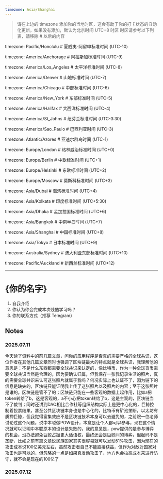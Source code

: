 ```yaml
---
timezone: Asia/Shanghai
---
```


> 请在上边的 timezone 添加你的当地时区，这会有助于你的打卡状态的自动化更新，如果没有添加，默认为北京时间 UTC+8 时区
> 时区请参考以下列表，请移除 # 以后的内容

timezone: Pacific/Honolulu # 夏威夷-阿留申标准时间 (UTC-10)

timezone: America/Anchorage # 阿拉斯加标准时间 (UTC-9)

timezone: America/Los_Angeles # 太平洋标准时间 (UTC-8)

timezone: America/Denver # 山地标准时间 (UTC-7)

timezone: America/Chicago # 中部标准时间 (UTC-6)

timezone: America/New_York # 东部标准时间 (UTC-5)

timezone: America/Halifax # 大西洋标准时间 (UTC-4)

timezone: America/St_Johns # 纽芬兰标准时间 (UTC-3:30)

timezone: America/Sao_Paulo # 巴西利亚时间 (UTC-3)

timezone: Atlantic/Azores # 亚速尔群岛时间 (UTC-1)

timezone: Europe/London # 格林威治标准时间 (UTC+0)

timezone: Europe/Berlin # 中欧标准时间 (UTC+1)

timezone: Europe/Helsinki # 东欧标准时间 (UTC+2)

timezone: Europe/Moscow # 莫斯科标准时间 (UTC+3)

timezone: Asia/Dubai # 海湾标准时间 (UTC+4)

timezone: Asia/Kolkata # 印度标准时间 (UTC+5:30)

timezone: Asia/Dhaka # 孟加拉国标准时间 (UTC+6)

timezone: Asia/Bangkok # 中南半岛时间 (UTC+7)

timezone: Asia/Shanghai # 中国标准时间 (UTC+8)

timezone: Asia/Tokyo # 日本标准时间 (UTC+9)

timezone: Australia/Sydney # 澳大利亚东部标准时间 (UTC+10)

timezone: Pacific/Auckland # 新西兰标准时间 (UTC+12)

---

# {你的名字}

1. 自我介绍
2. 你认为你会完成本次残酷学习吗？
3. 你的联系方式（推荐 Telegram）

## Notes

<!-- Content_START -->

### 2025.07.11

今天读了资料中的前几篇文章，问你的应用程序是否真的需要严格的全球共识，这位作者在其他几篇文章同时也强调了区块链最大的特点就是全球共识，我理解他的意思是：不是什么东西都需要全球共识来认定的，像比特币，作为一种全球货币需要全球共识当然是合理的，因为要确认归属，但我保存一张我记录生活的照片，真的需要全球共识来认可这张照片就属于我吗？何况实际上也认证不了，因为链下的信息是缺失的，区块链只能证明我上传了这张照片以及照片的内容；至于这张照片是谁的，区块链是管不了的；区块链只能在一些客观的数据上起作用，比如a把token转给了b，这是客观的，a不小心把token转给了b，这是主观的，区块链当不了裁判；同时还讲到DAO相比合作社等组织结构实际上是更中心化的，巨鲸控制着投票结果，甚至公共区块链本身也是中心化的，比特币有矿池垄断，以太坊有质押巨鲸，但我觉得富集效应不是区块链技术本身可以去避免的，之前跟一位老师讨论过这个问题，说中本聪做POW设计，本意是让个人都可以参与，现在这个情况就可以证明中本聪原本的设计是失败的，我的意见是，pow提供的是参与博弈的机会，没办法避免巨鲸占据更大话语权，最终还会是巨鲸间的博弈，但起码不是垄断，比如之前有篇文章说民族国家其实很容易就可以发动51%攻击，因为现在的攻击成本说100亿美元左右，虽然攻击者自己不能直接获益，但作为对敌对国家对攻击也是可以的，但忽略的一点是如果真发动攻击了，地方也会拉高成本来进行防守，就不会是现在的100亿了

### 2025.07.12

<!-- Content_END -->
